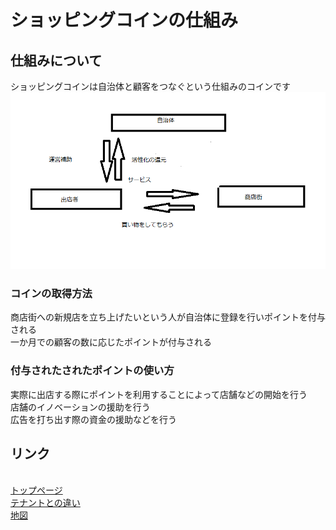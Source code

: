 # ショッピングコインの仕組み
## 仕組みについて
ショッピングコインは自治体と顧客をつなぐという仕組みのコインです
<br><img width="600px" alt="図" src="./system2.png">
### コインの取得方法
商店街への新規店を立ち上げたいという人が自治体に登録を行いポイントを付与される<br>一か月での顧客の数に応じたポイントが付与される
### 付与されたされたポイントの使い方
実際に出店する際にポイントを利用することによって店舗などの開始を行う<br>店舗のイノベーションの援助を行う<br>広告を打ち出す際の資金の援助などを行う
## リンク
<br>[トップページ](https://u50116.github.io/ShoppingCoin/index)
<br>[テナントとの違い](https://u50116.github.io/ShoppingCoin/tenannto)
<br>[地図](https://u50116.github.io/ShoppingCoin/map)

